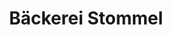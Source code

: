 ---
title: "Bäckerei Stommel"
url: /neunkirchen-seelscheid/baeckerei-stommel-hennefer-strasse/
shop: Bäckerei
---